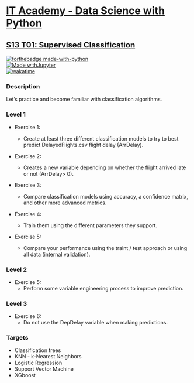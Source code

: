 # [IT Academy - Data Science with Python](https://www.barcelonactiva.cat/es/itacademy)
## [S13 T01: Supervised Classification](https://github.com/jesussantana/Supervised-Classification/blob/main/notebooks/S13_T01_Supervised_Classification.ipynb)

[![forthebadge made-with-python](http://ForTheBadge.com/images/badges/made-with-python.svg)](https://www.python.org/)  
[![Made withJupyter](https://img.shields.io/badge/Made%20with-Jupyter-orange?style=for-the-badge&logo=Jupyter)](https://jupyter.org/try)  
[![wakatime](https://wakatime.com/badge/github/jesussantana/Supervised-Classification.svg)](https://wakatime.com/badge/github/jesussantana/Supervised-Classification)  

### Description

Let’s practice and become familiar with classification algorithms.


### Level 1

- Exercise 1: 
  - Create at least three different classification models to try to best predict DelayedFlights.csv flight delay (ArrDelay).

- Exercise 2: 
  - Creates a new variable depending on whether the flight arrived late or not (ArrDelay> 0).

- Exercise 3: 
  - Compare classification models using accuracy, a confidence matrix, and other more advanced metrics.

- Exercise 4: 
  - Train them using the different parameters they support.  

- Exercise 5: 
  - Compare your performance using the traint / test approach or using all data (internal validation).


### Level 2

- Exercise 5: 
  - Perform some variable engineering process to improve prediction.

### Level 3

- Exercise 6: 
  - Do not use the DepDelay variable when making predictions.


### Targets

- Classification trees
- KNN - k-Nearest Neighbors
- Logistic Regression
- Support Vector Machine
- XGboost